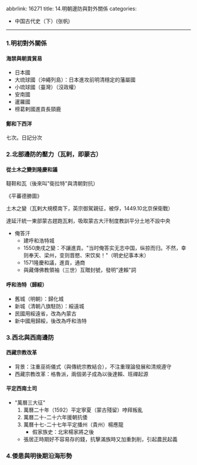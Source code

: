 abbrlink: 16271
title: 14.明朝邊防與對外關係
categories:
  - 中国古代史（下）(张帆)
---
### 1.明初對外關係

#### 海禁與朝貢貿易

- 日本國
- 大琉球國（沖繩列島）：日本進攻前明清穩定的藩屬國
- 小琉球國（臺灣）（沒政權）
- 安南國
- 暹羅國
- 榜葛剌國進貢長頸鹿

#### 鄭和下西洋

七次。日記分次



### 2.北部邊防的壓力（瓦剌，即蒙古）

#### 從土木之變到隆慶和議

韃靼和瓦（後來叫"衛拉特"與清朝對抗）

《平蕃德勝圖》

土木之變（瓦剌大規模南下，英宗御駕親征，被俘，1449.10北京保衛戰）

達延汗統一東部蒙古趕跑瓦剌，吸取蒙古大汗制度教訓平分土地不設中央

- 俺答汗
	- 建呼和浩特城
	- 1550庚戌之變：不讓進貢。"当时俺答实无志中国，纵掠而归。不然，幸则奉天、梁州，变则晋愍、宋饮矣！"（明史纪事本末）
	- 1571隆慶和議，進貢，通商
	- 與藏傳佛教領袖（三世）互贈封號，發明"達賴"詞

#### 呼和浩特（歸綏）

- 舊城（明朝）：歸化城
- 新城（清朝八旗駐防）：綏遠城
- 民國用綏遠省，改為內蒙古
- 新中國用歸綏，後改為呼和浩特

### 3.西北與西南邊防

#### 西藏宗教改革

- 背景：注重巫術儀式（與傳統宗教結合），不注重理論發展和清規遵守
- 西藏宗教改革：格魯派，兩個弟子成為以後達賴、班禪起源

#### 平定西南土司

- "萬曆三大征"
	1. 萬曆二十年（1592）平定寧夏（蒙古殘留）哱拜叛亂
	2. 萬曆二十-二十六年援朝抗倭
	3. 萬曆十七-二十七年平定播州（貴州）楊應龍
		- 假家族史：北宋楊家將之後
	- 張居正時期好不容易存的錢，抗擊滿族時又加重剝削，引起農民起義

### 4.倭患與明後期沿海形勢


